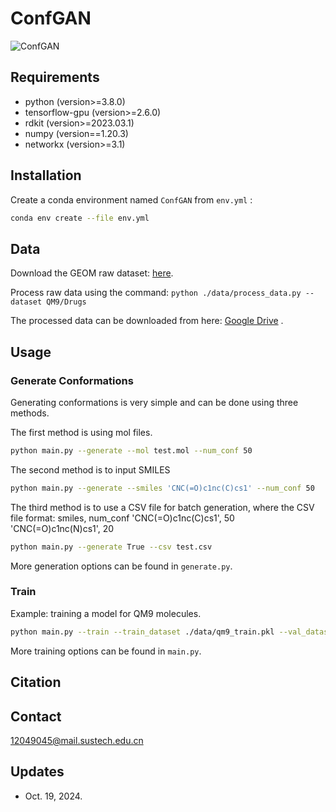 # ConfGAN 
![ConfGAN](ConfGAN.gif)

## Requirements

* python (version>=3.8.0)
* tensorflow-gpu (version>=2.6.0)
* rdkit (version>=2023.03.1)
* numpy (version==1.20.3)
* networkx (version>=3.1)


## Installation


Create a conda environment named `ConfGAN` from `env.yml` :

```bash
conda env create --file env.yml
```



## Data

Download the GEOM raw dataset: [here](https://dataverse.harvard.edu/api/access/datafile/4327252).

Process raw data using the command: `python ./data/process_data.py --dataset QM9/Drugs`

The processed data can be downloaded from here: [Google Drive](https://drive.google.com/file/d/1kAi9I2OTOf_W6rlcI87JpKvf3qrsmbLc/view?usp=sharing) .


## Usage

### Generate Conformations

Generating conformations is very simple and can be done using three methods. 

The first method is using mol files.
```bash
python main.py --generate --mol test.mol --num_conf 50
```
The second method is to input SMILES
```bash
python main.py --generate --smiles 'CNC(=O)c1nc(C)cs1' --num_conf 50
```
The third method is to use a CSV file for batch generation, 
where the CSV file format: 
smiles, num_conf
'CNC(=O)c1nc(C)cs1', 50
'CNC(=O)c1nc(N)cs1', 20

```bash
python main.py --generate True --csv test.csv
```


More generation options can be found in `generate.py`.

### Train

Example: training a model for QM9 molecules.

```bash
python main.py --train --train_dataset ./data/qm9_train.pkl --val_dataset ./data/qm9_val.pkl
```

More training options can be found in `main.py`.

## Citation
## Contact

<12049045@mail.sustech.edu.cn> 

## Updates

- Oct. 19, 2024. 



